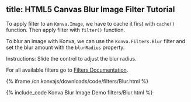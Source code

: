 title: HTML5 Canvas Blur Image Filter Tutorial
---

To apply filter to an `Konva.Image`, we have to cache it first with `cache()`
function. Then apply filter with `filter()` function.

To blur an image with Konva, we can use the `Konva.Filters.Blur` filter
and set the blur amount with the `blurRadius` property.

Instructions: Slide the control to adjust the blur radius.

For all available filters go to [Filters Documentation](/cn.konvajs/api/Konva.Filters.html).

{% iframe /cn.konvajs/downloads/code/filters/Blur.html %}

{% include_code Konva Blur Image Demo filters/Blur.html %}